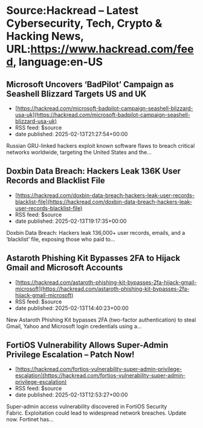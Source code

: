 # Source:Hackread – Latest Cybersecurity, Tech, Crypto & Hacking News, URL:https://www.hackread.com/feed, language:en-US

## Microsoft Uncovers ‘BadPilot’ Campaign as Seashell Blizzard Targets US and UK
 - [https://hackread.com/microsoft-badpilot-campaign-seashell-blizzard-usa-uk](https://hackread.com/microsoft-badpilot-campaign-seashell-blizzard-usa-uk)
 - RSS feed: $source
 - date published: 2025-02-13T21:27:54+00:00

Russian GRU-linked hackers exploit known software flaws to breach critical networks worldwide, targeting the United States and the&#8230;

## Doxbin Data Breach: Hackers Leak 136K User Records and Blacklist File
 - [https://hackread.com/doxbin-data-breach-hackers-leak-user-records-blacklist-file](https://hackread.com/doxbin-data-breach-hackers-leak-user-records-blacklist-file)
 - RSS feed: $source
 - date published: 2025-02-13T19:17:35+00:00

Doxbin Data Breach: Hackers leak 136,000+ user records, emails, and a ‘blacklist’ file, exposing those who paid to&#8230;

## Astaroth Phishing Kit Bypasses 2FA to Hijack Gmail and Microsoft Accounts
 - [https://hackread.com/astaroth-phishing-kit-bypasses-2fa-hijack-gmail-microsoft](https://hackread.com/astaroth-phishing-kit-bypasses-2fa-hijack-gmail-microsoft)
 - RSS feed: $source
 - date published: 2025-02-13T14:40:23+00:00

New Astaroth Phishing Kit bypasses 2FA (two-factor authentication) to steal Gmail, Yahoo and Microsoft login credentials using a&#8230;

## FortiOS Vulnerability Allows Super-Admin Privilege Escalation – Patch Now!
 - [https://hackread.com/fortios-vulnerability-super-admin-privilege-escalation](https://hackread.com/fortios-vulnerability-super-admin-privilege-escalation)
 - RSS feed: $source
 - date published: 2025-02-13T12:53:27+00:00

Super-admin access vulnerability discovered in FortiOS Security Fabric. Exploitation could lead to widespread network breaches. Update now. Fortinet has&#8230;

